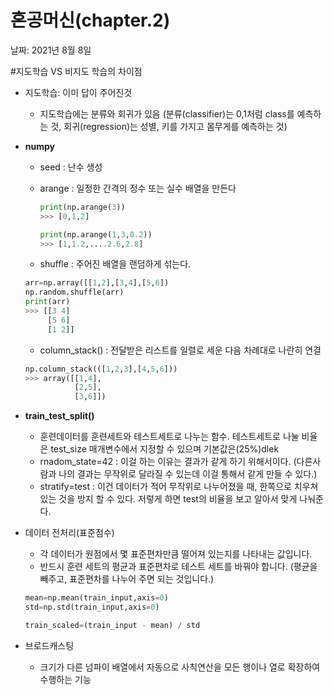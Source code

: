 # 혼공머신(chapter.2)

날짜: 2021년 8월 8일

#지도학습 VS 비지도 학습의 차이점
 - 지도학습: 이미 답이 주어진것
    - 지도학습에는 분류와 회귀가 있음 (분류(classifier)는 0,1처럼 class를 예측하는 것, 회귀(regression)는 성별, 키를 가지고 몸무게를 예측하는 것)

- **numpy**
    - seed : 난수 생성
    - arange : 일정한 간격의 정수 또는 실수 배열을 만든다

        ```python
        print(np.arange(3))
        >>> [0,1,2]

        print(np.arange(1,3,0.2))
        >>> [1,1.2,....2.6,2.8]
        ```

    - shuffle : 주어진 배열을  랜덤하게 섞는다.

    ```python
    arr=np.array([[1,2],[3,4],[5,6])
    np.random.shuffle(arr)
    print(arr)
    >>> [[3 4]
         [5 6]
         [1 2]]
    ```

    - column_stack() : 전달받은 리스트를 일렬로 세운 다음 차례대로 나란히 연결

    ```python
    np.column_stack(([1,2,3],[4,5,6]))
    >>> array([[1,4],
               [2,5],
               [3,6]])
    ```

- **train_test_split()**
    - 훈련데이터를 훈련세트와 테스트세트로 나누는 함수. 테스트세트로 나눌 비율은 test_size 매개변수에서 지정할 수 있으며 기본값은(25%)dlek 
    - rnadom_state=42 : 이걸 하는 이유는 결과가 같게 하기 위해서이다. 
    (다른사람과 나의 결과는 무작위로 달라질 수 있는데 이걸 통해서 같게 만들 수 있다.)
    - stratify=test : 이건 데이터가 적어 무작위로 나누어졌을 때, 한쪽으로 치우쳐 있는 것을 방지 할 수 있다. 저렇게 하면 test의 비율을 보고 알아서 맞게 나눠준다.

    

- 데이터 전처리(표준점수)
    - 각 데이터가 원점에서 몇 표준편차만큼 떨어져 있는지를 나타내는 값입니다.
    - 반드시 훈련 세트의 평균과 표준편차로 테스트 세트를 바꿔야 합니다.
    (평균을 빼주고,  표준편차를 나누어 주면 되는 것입니다.)

    ```python
    mean=np.mean(train_input,axis=0)
    std=np.std(train_input,axis=0)

    train_scaled=(train_input - mean) / std
    ```
- 브로드캐스팅
    - 크기가 다른 넘파이 배열에서 자동으로 사칙연산을 모든 행이나 열로 확장하여 수행하는 기능

